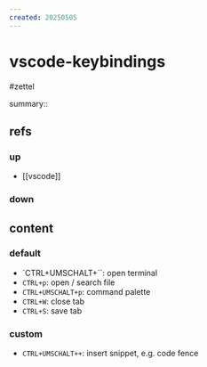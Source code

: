 ```yaml
---
created: 20250505
---
```


# vscode-keybindings

#zettel

summary::

## refs

### up

- [[vscode]]

### down

## content

### default

- `CTRL+UMSCHALT+\``: open terminal
- `CTRL+p`: open / search file
- `CTRL+UMSCHALT+p`: command palette
- `CTRL+W`: close tab
- `CTRL+S`: save tab

### custom

- `CTRL+UMSCHALT++`: insert snippet, e.g. code fence
